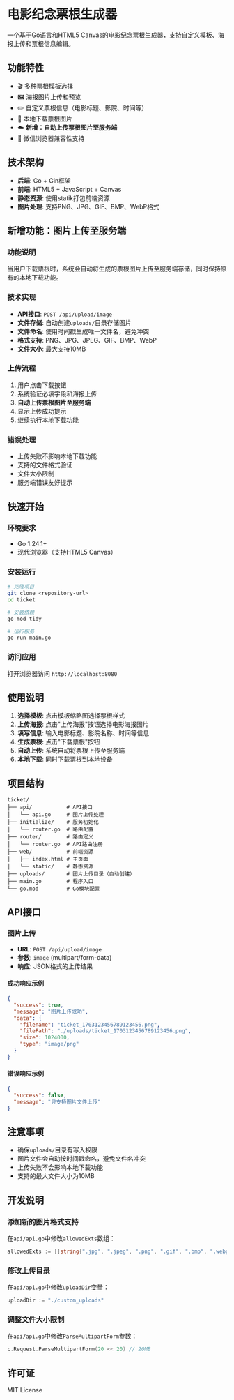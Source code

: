 # 电影纪念票根生成器

一个基于Go语言和HTML5 Canvas的电影纪念票根生成器，支持自定义模板、海报上传和票根信息编辑。

## 功能特性

- 🎬 多种票根模板选择
- 🖼️ 海报图片上传和预览
- ✏️ 自定义票根信息（电影标题、影院、时间等）
- 💾 本地下载票根图片
- ☁️ **新增：自动上传票根图片至服务端**
- 📱 微信浏览器兼容性支持

## 技术架构

- **后端**: Go + Gin框架
- **前端**: HTML5 + JavaScript + Canvas
- **静态资源**: 使用statik打包前端资源
- **图片处理**: 支持PNG、JPG、GIF、BMP、WebP格式

## 新增功能：图片上传至服务端

### 功能说明
当用户下载票根时，系统会自动将生成的票根图片上传至服务端存储，同时保持原有的本地下载功能。

### 技术实现
- **API接口**: `POST /api/upload/image`
- **文件存储**: 自动创建`uploads/`目录存储图片
- **文件命名**: 使用时间戳生成唯一文件名，避免冲突
- **格式支持**: PNG、JPG、JPEG、GIF、BMP、WebP
- **文件大小**: 最大支持10MB

### 上传流程
1. 用户点击下载按钮
2. 系统验证必填字段和海报上传
3. **自动上传票根图片至服务端**
4. 显示上传成功提示
5. 继续执行本地下载功能

### 错误处理
- 上传失败不影响本地下载功能
- 支持的文件格式验证
- 文件大小限制
- 服务端错误友好提示

## 快速开始

### 环境要求
- Go 1.24.1+
- 现代浏览器（支持HTML5 Canvas）

### 安装运行
```bash
# 克隆项目
git clone <repository-url>
cd ticket

# 安装依赖
go mod tidy

# 运行服务
go run main.go
```

### 访问应用
打开浏览器访问 `http://localhost:8080`

## 使用说明

1. **选择模板**: 点击模板缩略图选择票根样式
2. **上传海报**: 点击"上传海报"按钮选择电影海报图片
3. **填写信息**: 输入电影标题、影院名称、时间等信息
4. **生成票根**: 点击"下载票根"按钮
5. **自动上传**: 系统自动将票根上传至服务端
6. **本地下载**: 同时下载票根到本地设备

## 项目结构

```
ticket/
├── api/           # API接口
│   └── api.go     # 图片上传处理
├── initialize/    # 服务初始化
│   └── router.go  # 路由配置
├── router/        # 路由定义
│   └── router.go  # API路由注册
├── web/           # 前端资源
│   ├── index.html # 主页面
│   └── static/    # 静态资源
├── uploads/       # 图片上传目录（自动创建）
├── main.go        # 程序入口
└── go.mod         # Go模块配置
```

## API接口

### 图片上传
- **URL**: `POST /api/upload/image`
- **参数**: `image` (multipart/form-data)
- **响应**: JSON格式的上传结果

#### 成功响应示例
```json
{
  "success": true,
  "message": "图片上传成功",
  "data": {
    "filename": "ticket_1703123456789123456.png",
    "filePath": "./uploads/ticket_1703123456789123456.png",
    "size": 1024000,
    "type": "image/png"
  }
}
```

#### 错误响应示例
```json
{
  "success": false,
  "message": "只支持图片文件上传"
}
```

## 注意事项

- 确保`uploads/`目录有写入权限
- 图片文件会自动按时间戳命名，避免文件名冲突
- 上传失败不会影响本地下载功能
- 支持的最大文件大小为10MB

## 开发说明

### 添加新的图片格式支持
在`api/api.go`中修改`allowedExts`数组：
```go
allowedExts := []string{".jpg", ".jpeg", ".png", ".gif", ".bmp", ".webp", ".tiff"}
```

### 修改上传目录
在`api/api.go`中修改`uploadDir`变量：
```go
uploadDir := "./custom_uploads"
```

### 调整文件大小限制
在`api/api.go`中修改`ParseMultipartForm`参数：
```go
c.Request.ParseMultipartForm(20 << 20) // 20MB
```

## 许可证

MIT License
